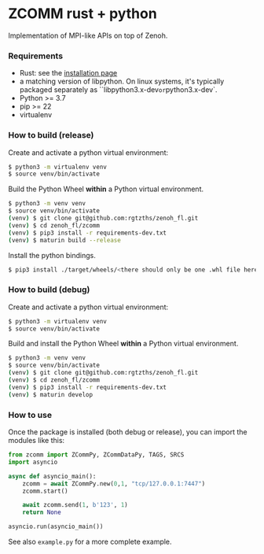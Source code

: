# ZCOMM rust + python

Implementation of MPI-like APIs on top of Zenoh.

### Requirements

- Rust: see the [installation page](https://www.rust-lang.org/tools/install)
- a matching version of libpython. On linux systems, it's typically packaged separately as ``libpython3.x-dev` or `python3.x-dev`.
- Python >= 3.7
- pip >= 22
- virtualenv

### How to build (release)

Create and activate a python virtual environment:

```bash
$ python3 -m virtualenv venv
$ source venv/bin/activate
```

Build the Python Wheel **within** a Python virtual environment.

```bash
$ python3 -m venv venv
$ source venv/bin/activate
(venv) $ git clone git@github.com:rgtzths/zenoh_fl.git
(venv) $ cd zenoh_fl/zcomm
(venv) $ pip3 install -r requirements-dev.txt
(venv) $ maturin build --release
```


Install the python bindings.

```bash
$ pip3 install ./target/wheels/<there should only be one .whl file here>
```

### How to build (debug)

Create and activate a python virtual environment:

```bash
$ python3 -m virtualenv venv
$ source venv/bin/activate
```

Build and install the Python Wheel **within** a Python virtual environment.

```bash
$ python3 -m venv venv
$ source venv/bin/activate
(venv) $ git clone git@github.com:rgtzths/zenoh_fl.git
(venv) $ cd zenoh_fl/zcomm
(venv) $ pip3 install -r requirements-dev.txt
(venv) $ maturin develop
```

### How to use

Once the package is installed (both debug or release), you can import the modules like this:

```python
from zcomm import ZCommPy, ZCommDataPy, TAGS, SRCS
import asyncio

async def asyncio_main():
    zcomm = await ZCommPy.new(0,1, "tcp/127.0.0.1:7447")
    zcomm.start()

    await zcomm.send(1, b'123', 1)
    return None

asyncio.run(asyncio_main())
```

See also `example.py` for a more complete example.